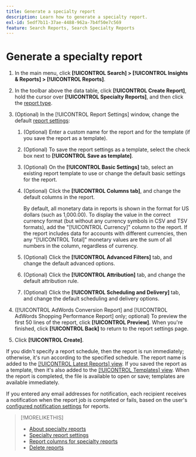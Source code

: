 ```yaml
---
title: Generate a specialty report
description: Learn how to generate a specialty report.
exl-id: 5edf7b11-37ae-4488-962a-7b4f50e7c569
feature: Search Reports, Search Specialty Reports
---
```

# Generate a specialty report

1. In the main menu, click **[!UICONTROL Search] > [!UICONTROL Insights & Reports] > [!UICONTROL Reports]**.

1. In the toolbar above the data table, click **[!UICONTROL Create Report]**, hold the cursor over **[!UICONTROL Specialty Reports]**, and then click the [report type](/help/search-social-commerce/reports/management/specialty/specialty-report-about.md).

1. (Optional) In the [!UICONTROL Report Settings] window, change the default [report settings](specialty-report-settings.md):

   1. (Optional) Enter a custom name for the report and for the template (if you save the report as a template).

   1. (Optional) To save the report settings as a template, select the check box next to **[!UICONTROL Save as template]**.

   1. (Optional) On the **[!UICONTROL Basic Settings]** tab, select an existing report template to use or change the default basic settings for the report.

   1. (Optional) Click the **[!UICONTROL Columns tab]**, and change the default columns in the report.
   
      By default, all monetary data in reports is shown in the format for US dollars (such as 1,000.00). To display the value in the correct currency format (but without any currency symbols in CSV and TSV formats), add the "[!UICONTROL Currency]" column to the report. If the report includes data for accounts with different currencies, then any "[!UICONTROL Total]" monetary values are the sum of all numbers in the column, regardless of currency.
   
   1. (Optional) Click the **[!UICONTROL Advanced Filters]** tab, and change the default advanced options.

   1. (Optional) Click the **[!UICONTROL Attribution]** tab, and change the default attribution rule.

   1. (Optional) Click the **[!UICONTROL Scheduling and Delivery]** tab, and change the default scheduling and delivery options.

1. ([!UICONTROL AdWords Conversion Report] and [!UICONTROL AdWords Shopping Performance Report] only; optional) To preview the first 50 lines of the report, click **[!UICONTROL Preview]**. When you're finished, click **[!UICONTROL Back]** to return to the report settings page.

1. Click **[!UICONTROL Create]**.

If you didn't specify a report schedule, then the report is run immediately; otherwise, it's run according to the specified schedule. The report name is added to the [[!UICONTROL Latest Reports] view](/help/search-social-commerce/reports/report-about.md). If you saved the report as a template, then it's also added to the [[!UICONTROL Templates] view](/help/search-social-commerce/reports/report-about.md). When the report is completed, the file is available to open or save; templates are available immediately.

If you entered any email addresses for notification, each recipient receives a notification when the report job is completed or fails, based on the user's [configured notification settings](/help/search-social-commerce/notifications/notification-edit.md) for reports.

>[!MORELIKETHIS]
>
>* [About specialty reports](/help/search-social-commerce/reports/management/specialty/specialty-report-about.md)
>* [Specialty report settings](/help/search-social-commerce/reports/management/specialty/specialty-report-settings.md)
>* [Report columns for specialty reports](/help/search-social-commerce/reports/management/specialty/specialty-report-columns.md)
>* [Delete reports](/help/search-social-commerce/reports/management/report-delete.md)
